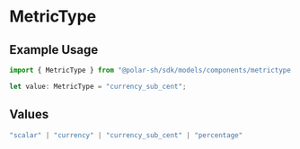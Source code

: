 # MetricType

## Example Usage

```typescript
import { MetricType } from "@polar-sh/sdk/models/components/metrictype.js";

let value: MetricType = "currency_sub_cent";
```

## Values

```typescript
"scalar" | "currency" | "currency_sub_cent" | "percentage"
```
